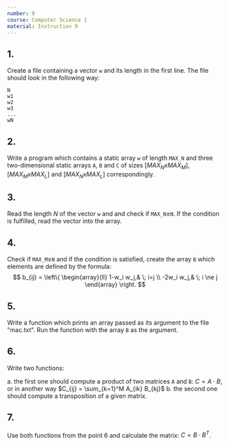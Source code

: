 ```yaml
---
number: 9
course: Computer Science 1
material: Instruction 9
---
```


## 1.
Create a file containing a vector `w` and its length in the first line.
The file should look in the following way:
```
N
w1
w2
w3
...
wN
```
## 2.
Write a program which contains a static array `w` of length `MAX_N` and three two-dimensional static arrays `A`, `B` and `C` of sizes $[MAX_N x MAX_M]$, $[MAX_M x MAX_L]$ and $[MAX_N x MAX_L]$ correspondingly.

## 3.
Read the length $N$ of the vector `w` and and check if `MAX_N`$\ge$`N`.
If the condition is fulfilled, read the vector into the array.

## 4.
Check if `MAX_M`$\ge$`N` and if the condition is satisfied, create the array `B` which elements are defined by the formula:
$$
b_{ij} =
\left\{
\begin{array}{ll}
1-w_i w_j,& \; i=j \\
-2w_i w_j,& \; i \ne j
\end{array}
\right.
$$
## 5.
Write a function which prints an array passed as its argument to the file "mac.txt".
Run the function with the array `B` as the argument.


## 6.
Write two functions:

a. the first one should compute a product of two matrices `A` and `B`:
$C = A \cdot B$, or in another way $C_{ij} = \sum_{k=1}^M A_{ik} B_{kj}$
b. the second one should compute a transposition of a given matrix.

## 7.
Use both functions from the point 6 and calculate the matrix:
$C = B \cdot B^T$.